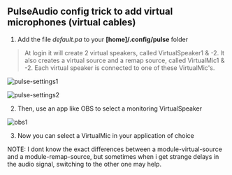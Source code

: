 ## PulseAudio config trick to add virtual microphones (virtual cables)

1.  Add the file _default.pa_ to your **[home]/.config/pulse** folder

> At login it will create 2 virtual speakers, called VirtualSpeaker1 & -2.  It also creates a virtual source and a remap source, called VirtualMic1 & -2. Each virtual speaker is connected to one of these VirtualMic's.

![pulse-settings1](https://user-images.githubusercontent.com/20968832/142500413-28ed9c72-9e68-425e-bc76-8708bf185709.jpeg)

![pulse-settings2](https://user-images.githubusercontent.com/20968832/142500415-4c4b414b-98b3-4e9f-8fd9-92e1938805e1.jpeg)

2. Then, use an app like OBS to select a monitoring VirtualSpeaker

![obs1](https://user-images.githubusercontent.com/20968832/142500409-2b71ebbe-5747-4122-bd2c-9fd78de766c5.jpeg)

3. Now you can select a VirtualMic in your application of choice

NOTE: I dont know the exact differences between a module-virtual-source and a module-remap-source, but sometimes when i get strange delays in the audio signal, switching to the other one may help.
